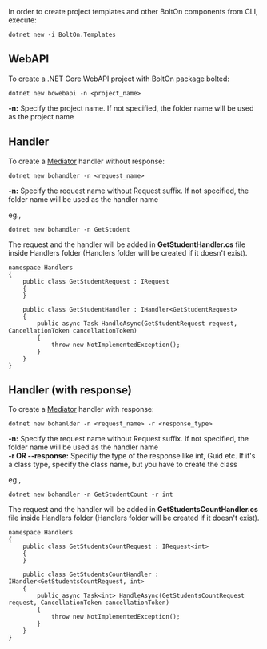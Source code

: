 In order to create project templates and other BoltOn components from CLI, execute:

    dotnet new -i BoltOn.Templates

WebAPI
------
To create a .NET Core WebAPI project with BoltOn package bolted:

    dotnet new bowebapi -n <project_name>

**-n:** Specify the project name. If not specified, the folder name will be used as the project name

Handler
-------
To create a [Mediator](../mediator) handler without response:

    dotnet new bohandler -n <request_name>

**-n:** Specify the request name without Request suffix. If not specified, the folder name will be used as the handler name

eg.,

    dotnet new bohandler -n GetStudent 

The request and the handler will be added in **GetStudentHandler.cs** file inside Handlers folder (Handlers folder will be created if it doesn't exist).

    namespace Handlers
    {
        public class GetStudentRequest : IRequest
        {
        }

        public class GetStudentHandler : IHandler<GetStudentRequest>
        {
            public async Task HandleAsync(GetStudentRequest request, CancellationToken cancellationToken)
            {
                throw new NotImplementedException();
            }
        }
    }

Handler (with response)
-----------------------
To create a [Mediator](../mediator) handler with response:

    dotnet new bohanlder -n <request_name> -r <response_type>

**-n:** Specify the request name without Request suffix. If not specified, the folder name will be used as the handler name
<br />
**-r OR --response:** Specifiy the type of the response like int, Guid etc. If it's a class type, specify the class name, but you have to  create the class

eg.,

    dotnet new bohandler -n GetStudentCount -r int 

The request and the handler will be added in **GetStudentsCountHandler.cs** file inside Handlers folder (Handlers folder will be created if it doesn't exist).

    namespace Handlers
    {
        public class GetStudentsCountRequest : IRequest<int>
        {
        }

        public class GetStudentsCountHandler : IHandler<GetStudentsCountRequest, int>
        {
            public async Task<int> HandleAsync(GetStudentsCountRequest request, CancellationToken cancellationToken)
            {
                throw new NotImplementedException();
            }
        }
    }





